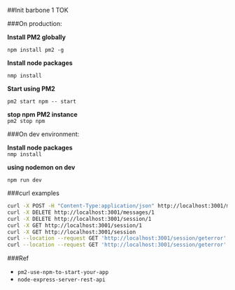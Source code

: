 ##Init barbone 1 TOK  

###On production:  

**Install PM2 globally**  

`npm install pm2 -g`

**Install node packages**  

`nmp install`

**Start using PM2**  

`pm2 start npm -- start`

**stop npm PM2 instance**  
`pm2 stop npm`

###On dev environment:  

**Install node packages**  
`nmp install`

**using nodemon on dev**  

`npm run dev`

###curl examples  

```bash
curl -X POST -H "Content-Type:application/json" http://localhost:3001/messages -d '{"text":"Hi again, World"}'
curl -X DELETE http://localhost:3001/messages/1
curl -X DELETE http://localhost:3001/session/1
curl -X GET http://localhost:3001/session/1
curl -X GET http://localhost:3001/session
curl --location --request GET 'http://localhost:3001/session/geterror' --header 'MY_HEADER_KEY: my_key_12345' --data-urlencode 'MYHASH=imhash23ef33343f4343f434365676fde'
curl --location --request GET 'http://localhost:3001/session/geterror'
```

###Ref  
- `pm2-use-npm-to-start-your-app`
- `node-express-server-rest-api`